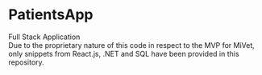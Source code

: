 # PatientsApp
Full Stack Application  
Due to the proprietary nature of this code in respect to the MVP for MiVet, only snippets from React.js, .NET and SQL have been provided in this repository.

